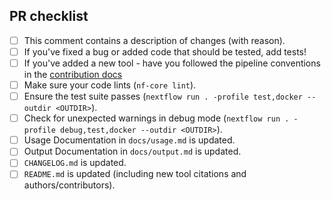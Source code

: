 <!--
# sanger-tol/readmapping pull request

Many thanks for contributing to sanger-tol/readmapping!

Please fill in the appropriate checklist below (delete whatever is not relevant).
These are the most common things requested on pull requests (PRs).

Remember that PRs should be made against the dev branch, unless you're preparing a pipeline release.

Learn more about contributing: [CONTRIBUTING.md](https://github.com/sanger-tol/readmapping/tree/master/.github/CONTRIBUTING.md)
-->

## PR checklist

- [ ] This comment contains a description of changes (with reason).
- [ ] If you've fixed a bug or added code that should be tested, add tests!
- [ ] If you've added a new tool - have you followed the pipeline conventions in the [contribution docs](https://github.com/sanger-tol/readmapping/tree/master/.github/CONTRIBUTING.md)
- [ ] Make sure your code lints (`nf-core lint`).
- [ ] Ensure the test suite passes (`nextflow run . -profile test,docker --outdir <OUTDIR>`).
- [ ] Check for unexpected warnings in debug mode (`nextflow run . -profile debug,test,docker --outdir <OUTDIR>`).
- [ ] Usage Documentation in `docs/usage.md` is updated.
- [ ] Output Documentation in `docs/output.md` is updated.
- [ ] `CHANGELOG.md` is updated.
- [ ] `README.md` is updated (including new tool citations and authors/contributors).
